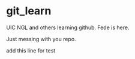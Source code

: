 # git_learn
UIC NGL and others learning github.
Fede is here.

Just messing with you repo.

add this line for test
